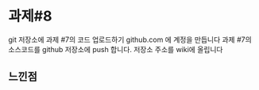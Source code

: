 # 과제#8
git 저장소에 과제 #7의 코드 업로드하기
github.com 에 계정을 만듭니다
과제 #7의 소스코드를 github 저장소에 push 합니다.
저장소 주소를 wiki에 올립니다

## 느낀점
